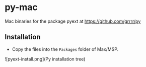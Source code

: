 # py-mac
Mac binaries for the package pyext at https://github.com/grrrr/py

## Installation

- Copy the files into the `Packages` folder of Max/MSP.

![pyext-install.png](Py installation tree)
